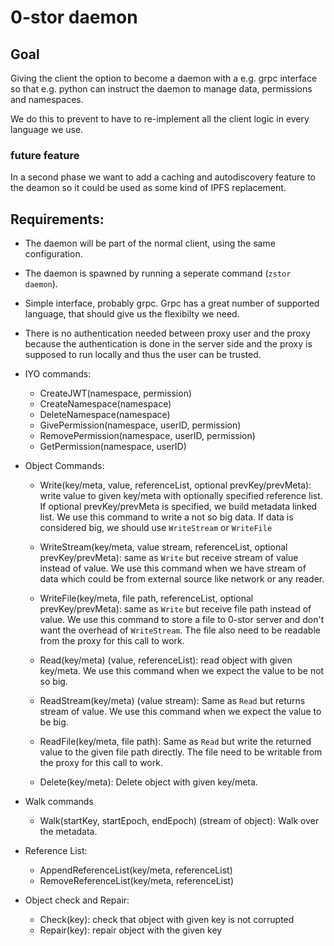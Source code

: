 # 0-stor daemon

## Goal
Giving the client the option to become a daemon with a e.g. grpc interface so that
e.g. python can instruct the daemon to manage data, permissions and namespaces.

We do this to prevent to have to re-implement all the client logic in every language we use.

### future feature
In a second phase we want to add a caching and autodiscovery feature to the deamon so it could be used as some kind of IPFS replacement.

## Requirements:
- The daemon will be part of the normal client, using the same configuration.
- The daemon is spawned by running a seperate command (`zstor daemon`).
- Simple interface, probably grpc. Grpc has a great number of supported language, that should give us the flexibilty we need.
- There is no authentication needed between proxy user and the proxy because the authentication is done in the server side and the proxy is supposed to run locally and thus the user can be trusted.
- IYO commands:
  - CreateJWT(namespace, permission)
  - CreateNamespace(namespace)
  - DeleteNamespace(namespace)
  - GivePermission(namespace, userID, permission)
  - RemovePermission(namespace, userID, permission)
  - GetPermission(namespace, userID)
  
- Object Commands:
  - Write(key/meta, value, referenceList, optional prevKey/prevMeta): write value to given key/meta with optionally specified reference list. If optional prevKey/prevMeta is specified, we build metadata linked list.
    We use this command to write a not so big data. If data is considered big, we should use `WriteStream` or `WriteFile`
    
  - WriteStream(key/meta, value stream, referenceList, optional prevKey/prevMeta): same as `Write` but receive stream of value instead of value. We use this command when we have stream of data which could be from external source like network or any reader. 
  - WriteFile(key/meta, file path, referenceList, optional prevKey/prevMeta): same as `Write` but receive file path instead of value. We use this command to store a file to 0-stor server and don't want the overhead of `WriteStream`. The file also need to be readable from the proxy for this call to work.
  - Read(key/meta) (value, referenceList): read object with given key/meta. We use this command when we expect the value to be not so big.
  - ReadStream(key/meta) (value stream): Same as `Read` but returns stream of value. We use this command when we expect the value to be big.
  - ReadFile(key/meta, file path): Same as `Read` but write the returned value to the given file path directly. The file need to be writable from the proxy for this call to work.
  - Delete(key/meta): Delete object with given key/meta.
  
- Walk commands
  - Walk(startKey, startEpoch, endEpoch) (stream of object): Walk over the metadata.

- Reference List:
  - AppendReferenceList(key/meta, referenceList)
  - RemoveReferenceList(key/meta, referenceList)
 
- Object check and Repair:
  - Check(key): check that object with given key is not corrupted
  - Repair(key): repair object with the given key

